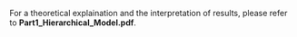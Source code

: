 For a theoretical explaination and the interpretation of results, please refer to **Part1_Hierarchical_Model.pdf**.

